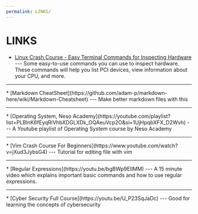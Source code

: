 ```yaml
---
permalink: LINKS/
---
```


# LINKS

* [Linux Crash Course - Easy Terminal Commands for Inspecting Hardware](https://youtu.be/oGyJr-iUwt8?si=59V2boc0XfmlFekg) --- 
Some easy-to-use commands you can use to inspect hardware. 
These commands will help you list PCI devices, view information about your CPU, and more.
<hr>
* [Markdown CheatSheet](https://github.com/adam-p/markdown-here/wiki/Markdown-Cheatsheet) --- Make better markdown files with this
<hr>
* [Operating System, Neso Academy](https://youtube.com/playlist?list=PLBlnK6fEyqRiVhbXDGLXDk_OQAeuVcp2O&si=1UjHpqbXFX_D2Wvh) ---
A Youtube playlist of Operating System course by Neso Academy
<hr>
* [Vim Crash Course For Beginners](https://www.youtube.com/watch?v=jXud3JybsG4) ---
Tutorial for editing file with vim
<hr>
* [Regular Expressions](https://youtu.be/bgBWp9EIlMM) ---
A 15 minute video which explains important basic commands and how to use regular expressions.
<hr>
* [Cyber Security Full Course](https://youtu.be/U_P23SqJaDc) ---
Good for learning the concepts of cybersecurity

